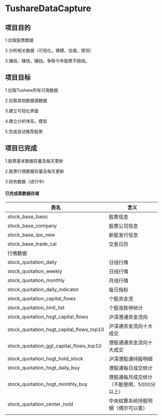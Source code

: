 # TushareDataCapture

## 项目目的

1.拉取股票数据

2.分析相关数据（可视化，建模，估值，预测）

3.赚钱，赚钱，赚钱。争取今年股票不赔钱。

## 项目目标

1.拉取Tushare所有可用数据

2.拉取其他数据源数据

3.建立可视化界面

4.建立分析体系，模型

5.完成自动推荐股票

## 项目已完成

1.股票基本数据存量及每天更新

2.股票行情数据存量及每天更新

3.财务数据（进行中）

#### 已完成表数据存储

| 表名                                     | 含义                                       |
| ---------------------------------------- | ------------------------------------------ |
| stock_base_basic                         | 股票信息                                   |
| stock_base_company                       | 股票公司信息                               |
| stock_base_ipo_new                       | 新股发行信息                               |
| stock_base_trade_cal                     | 交易日历                                   |
| 行情数据                                 |                                            |
| stock_quotation_daily                    | 日线行情                                   |
| stock_quotation_weekly                   | 日线行情                                   |
| stock_quotation_monthly                  | 月线行情                                   |
| stock_quotation_daily_indicator          | 每日指标                                   |
| stock_quotation_capital_flows            | 个股资金流                                 |
| stock_quotation_limit_list               | 个股涨跌停统计                             |
| stock_quotation_hsgt_capital_flows       | 沪深港通资金流向                           |
| stock_quotation_hsgt_capital_flows_top10 | 沪深通资金流向十大成交                     |
| stock_quotation_ggt_capital_flows_top10  | 港股通通资金流向十大成交                   |
| stock_quotation_hsgt_hold_stock          | 沪深港股通持股明细                         |
| stock_quotation_hsgt_daily_buy           | 港股通每日成交统计                         |
| stock_quotation_hsgt_monthly_buy         | 港股通每月成交统计（不能使用，5000分以上） |
| stock_quotation_center_hold              | 中央结算系统持股明细（偶尔可以查）         |
|                                          |                                            |





